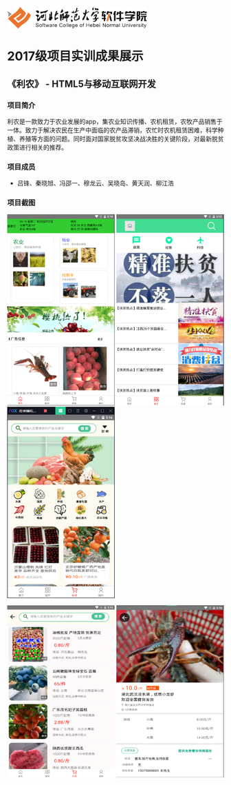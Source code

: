 <img src="../../../image/logo.png"  height="50" />

# 2017级项目实训成果展示 

## 《利农》 -  HTML5与移动互联网开发

###  项目简介

利农是一款致力于农业发展的app，集农业知识传播、农机租赁，农牧产品销售于一体。致力于解决农民在生产中面临的农产品滞销，农忙时农机租赁困难，科学种植、养殖等方面的问题。同时面对国家脱贫攻坚决战决胜的关键阶段，对最新脱贫政策进行相关的推荐。

### 项目成员

- 吕锋、秦晓旭、冯邵一、穆龙云、吴晓岛、黄天润、柳江浩


### 项目截图

<p>
  <img src="./image/1.png"  width=250 height=444 />
  <img src="./image/2.png"  width=250 height=444 />
  <img src="./image/3.png"  width=250 height=444 />
</p>

<p>
  <img src="./image/4.png"  width=250 height=400 />
  <img src="./image/5.png"  width=250 height=400 />
</p>

